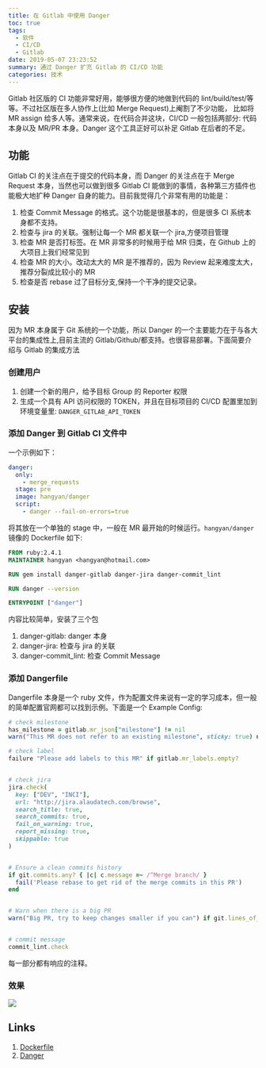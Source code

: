 ```yaml
---
title: 在 Gitlab 中使用 Danger
toc: true
tags:
  - 软件
  - CI/CD
  - Gitlab
date: 2019-05-07 23:23:52
summary: 通过 Danger 扩充 Gitlab 的 CI/CD 功能
categories: 技术
---
```


Gitlab 社区版的 CI 功能非常好用，能够很方便的地做到代码的 lint/build/test/等等。不过社区版在多人协作上(比如 Merge Request)上阉割了不少功能，
比如将 MR assign 给多人等。通常来说，在代码合并这块，CI/CD 一般包括两部分: 代码本身以及 MR/PR 本身。Danger 这个工具正好可以补足 Gitlab 在后者的不足。

## 功能

Gitlab CI 的关注点在于提交的代码本身，而 Danger 的关注点在于 Merge Request 本身，当然也可以做到很多 Gitlab CI 能做到的事情，各种第三方插件也能极大地扩种 Danger 自身的能力。目前我觉得几个非常有用的功能是：

1. 检查 Commit Message 的格式。这个功能是很基本的，但是很多 CI 系统本身都不支持。
2. 检查与 jira 的关联。强制让每一个 MR 都关联一个 jira,方便项目管理
3. 检查 MR 是否打标签。在 MR 非常多的时候用于给 MR 归类，在 Github 上的大项目上我们经常见到
4. 检查 MR 的大小。改动太大的 MR 是不推荐的，因为 Review 起来难度太大，推荐分裂成比较小的 MR
5. 检查是否 rebase 过了目标分支,保持一个干净的提交记录。


## 安装

因为 MR 本身属于 Git 系统的一个功能，所以 Danger 的一个主要能力在于与各大平台的集成性上,目前主流的 Gitlab/Github/都支持。也很容易部署。下面简要介绍与 Gitlab 的集成方法

### 创建用户

1. 创建一个新的用户，给予目标 Group 的 Reporter 权限
2. 生成一个具有 API 访问权限的 TOKEN，并且在目标项目的 CI/CD 配置里加到环境变量里: `DANGER_GITLAB_API_TOKEN`


### 添加 Danger 到 Gitlab CI 文件中

一个示例如下：

```yaml
danger:
  only:
    - merge_requests
  stage: pre
  image: hangyan/danger
  script:
    - danger --fail-on-errors=true
```

将其放在一个单独的 stage 中，一般在 MR 最开始的时候运行。`hangyan/danger`镜像的 Dockerfile 如下:

```Dockerfile
FROM ruby:2.4.1
MAINTAINER hangyan <hangyan@hotmail.com>

RUN gem install danger-gitlab danger-jira danger-commit_lint

RUN danger --version

ENTRYPOINT ["danger"]
```

内容比较简单，安装了三个包

1. danger-gitlab: danger 本身
2. danger-jira: 检查与 jira 的关联
3. danger-commit_lint: 检查 Commit Message

### 添加 Dangerfile

Dangerfile 本身是一个 ruby 文件，作为配置文件来说有一定的学习成本，但一般的简单配置官网都可以找到示例。下面是一个 Example Config:


```ruby
# check milestone
has_milestone = gitlab.mr_json["milestone"] != nil
warn("This MR does not refer to an existing milestone", sticky: true) unless has_milestone

# check label
failure "Please add labels to this MR" if gitlab.mr_labels.empty?


# check jira
jira.check(
  key: ["DEV", "INCI"],
  url: "http://jira.alaudatech.com/browse",
  search_title: true,
  search_commits: true,
  fail_on_warning: true,
  report_missing: true,
  skippable: true
)


# Ensure a clean commits history
if git.commits.any? { |c| c.message =~ /^Merge branch/ }
  fail('Please rebase to get rid of the merge commits in this PR')
end


# Warn when there is a big PR
warn("Big PR, try to keep changes smaller if you can") if git.lines_of_code > 500


# commit message
commit_lint.check

```


每一部分都有响应的注释。


### 效果

![](/images/gitlab/danger.png)



## Links
1. [Dockerfile](https://github.com/hangyan/Danger)
2. [Danger](https://danger.systems/guides/getting_started.html)

